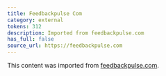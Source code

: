 ```yaml
---
title: Feedbackpulse Com
category: external
tokens: 312
description: Imported from feedbackpulse.com
has_full: false
source_url: https://feedbackpulse.com
---
```


This content was imported from [feedbackpulse.com](https://feedbackpulse.com).
